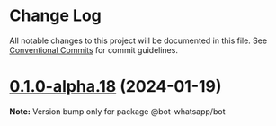 # Change Log

All notable changes to this project will be documented in this file.
See [Conventional Commits](https://conventionalcommits.org) for commit guidelines.

# [0.1.0-alpha.18](https://github.com/codigoencasa/bot-whatsapp/compare/v0.1.0-alpha.0...v0.1.0-alpha.18) (2024-01-19)

**Note:** Version bump only for package @bot-whatsapp/bot
